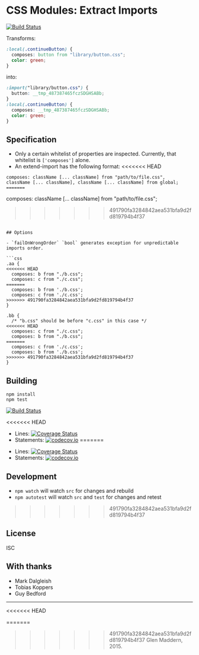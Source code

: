 # CSS Modules: Extract Imports

[![Build Status](https://travis-ci.org/css-modules/postcss-modules-extract-imports.svg?branch=master)](https://travis-ci.org/css-modules/postcss-modules-extract-imports)

Transforms:

```css
:local(.continueButton) {
  composes: button from "library/button.css";
  color: green;
}
```

into:

```css
:import("library/button.css") {
  button: __tmp_487387465fczSDGHSABb;
}
:local(.continueButton) {
  composes: __tmp_487387465fczSDGHSABb;
  color: green;
}
```

## Specification

- Only a certain whitelist of properties are inspected. Currently, that whitelist is `['composes']` alone.
- An extend-import has the following format:
<<<<<<< HEAD

```
composes: className [... className] from "path/to/file.css",  className [... className], className [... className] from global;
=======
```
composes: className [... className] from "path/to/file.css";
>>>>>>> 491790fa3284842aea531bfa9d2fd819794b4f37
```

## Options

- `failOnWrongOrder` `bool` generates exception for unpredictable imports order.

```css
.aa {
<<<<<<< HEAD
  composes: b from "./b.css";
  composes: c from "./c.css";
=======
  composes: b from './b.css';
  composes: c from './c.css';
>>>>>>> 491790fa3284842aea531bfa9d2fd819794b4f37
}

.bb {
  /* "b.css" should be before "c.css" in this case */
<<<<<<< HEAD
  composes: c from "./c.css";
  composes: b from "./b.css";
=======
  composes: c from './c.css';
  composes: b from './b.css';
>>>>>>> 491790fa3284842aea531bfa9d2fd819794b4f37
}
```

## Building

```
npm install
npm test
```

[![Build Status](https://travis-ci.org/css-modules/postcss-modules-extract-imports.svg?branch=master)](https://travis-ci.org/css-modules/postcss-modules-extract-imports)

<<<<<<< HEAD
- Lines: [![Coverage Status](https://coveralls.io/repos/css-modules/postcss-modules-extract-imports/badge.svg?branch=master)](https://coveralls.io/r/css-modules/postcss-modules-extract-imports?branch=master)
- Statements: [![codecov.io](http://codecov.io/github/css-modules/postcss-modules-extract-imports/coverage.svg?branch=master)](http://codecov.io/github/css-modules/postcss-modules-extract-imports?branch=master)
=======
* Lines: [![Coverage Status](https://coveralls.io/repos/css-modules/postcss-modules-extract-imports/badge.svg?branch=master)](https://coveralls.io/r/css-modules/postcss-modules-extract-imports?branch=master)
* Statements: [![codecov.io](http://codecov.io/github/css-modules/postcss-modules-extract-imports/coverage.svg?branch=master)](http://codecov.io/github/css-modules/postcss-modules-extract-imports?branch=master)

## Development

- `npm watch` will watch `src` for changes and rebuild
- `npm autotest` will watch `src` and `test` for changes and retest
>>>>>>> 491790fa3284842aea531bfa9d2fd819794b4f37

## License

ISC

## With thanks

- Mark Dalgleish
- Tobias Koppers
- Guy Bedford

---
<<<<<<< HEAD

=======
>>>>>>> 491790fa3284842aea531bfa9d2fd819794b4f37
Glen Maddern, 2015.
